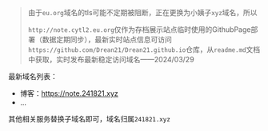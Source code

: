 > 由于`eu.org`域名的tls可能不定期被阻断，正在更换为小姨子`xyz`域名，所以
>
> `http://note.cytl2.eu.org`仅作为存档展示站点临时使用的GithubPage部署（数据定期同步），最新实时站点信息可访问`https://github.com/Drean21/Drean21.github.io`仓库，从`readme.md`文档中获取，实时发布最新稳定访问域名——2024/03/29

最新域名列表：

- 博客：https://note.241821.xyz
- ...

其他相关服务替换子域名即可，域名归属`241821.xyz`



